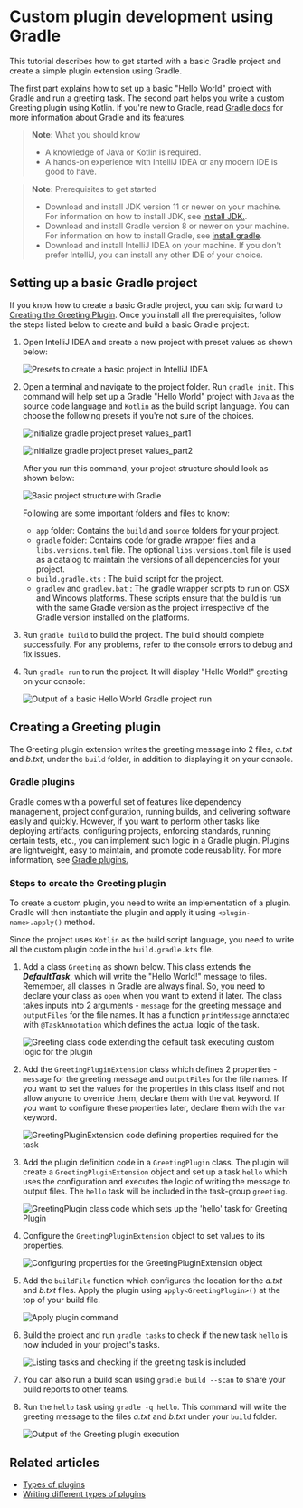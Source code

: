 # Custom plugin development using Gradle

This tutorial describes how to get started with a basic Gradle project and create a simple plugin extension using Gradle.

The first part explains how to set up a basic "Hello World" project with Gradle and run a greeting task. The second part helps you write a custom Greeting plugin using Kotlin.
If you're new to Gradle, read [Gradle docs](https://docs.gradle.org/current/userguide/getting_started_eng.html) for more information about Gradle and its features.

> **Note:** What you should know
> - A knowledge of Java or Kotlin is required.
> - A hands-on experience with IntelliJ IDEA or any modern IDE is good to have.

> **Note:** Prerequisites to get started
> - Download and install JDK version 11 or newer on your machine. For information on how to install JDK, see [install JDK.](https://docs.oracle.com/en/java/javase/21/install/overview-jdk-installation.html).
> - Download and install Gradle version 8 or newer on your machine. For information on how to install Gradle, see [install gradle](https://gradle.org/install/).
> - Download and install IntelliJ IDEA on your machine. If you don't prefer IntelliJ, you can install any other IDE of your choice.

## Setting up a basic Gradle project
If you know how to create a basic Gradle project, you can skip forward to [Creating the Greeting Plugin](#creating-a-greeting-plugin). Once you install all the prerequisites, follow the steps listed below to create and build a basic Gradle project:

1. Open IntelliJ IDEA and create a new project with preset values as shown below:

   ![Presets to create a basic project in IntelliJ IDEA](images/create_basic_project.png)

2. Open a terminal and navigate to the project folder. Run `gradle init`. This command will help set up a Gradle "Hello World" project with `Java` as the source code language and `Kotlin` as the build script language. You can choose the following presets if you're not sure of the choices.


   ![Initialize gradle project preset values_part1](images/execute_gradle_init_1.png)

   ![Initialize gradle project preset values_part2](images/execute_gradle_init_2.png)

   After you run this command, your project structure should look as shown below:

   ![Basic project structure with Gradle](images/display_basic_gradle_project_structure.png)

   Following are some important folders and files to know:
   - `app` folder: Contains the `build` and `source` folders for your project.
   - `gradle` folder: Contains code for gradle wrapper files and a `libs.versions.toml` file. The optional `libs.versions.toml` file is used as a catalog to maintain the versions of all dependencies for your project.
   - `build.gradle.kts` : The build script for the project.
   - `gradlew` and `gradlew.bat` : The gradle wrapper scripts to run on OSX and Windows platforms. These scripts ensure that the build is run with the same Gradle version as the project irrespective of the Gradle version installed on the platforms.

3. Run `gradle build` to build the project. The build should complete successfully. For any problems, refer to the console errors to debug and fix issues.

4. Run `gradle run` to run the project. It will display "Hello World!" greeting on your console:


   ![Output of a basic Hello World Gradle project run](images/run_basic_gradle.png)

## Creating a Greeting plugin

The Greeting plugin extension writes the greeting message into 2 files, _a.txt_ and _b.txt_, under the `build` folder, in addition to displaying it on your console.

### Gradle plugins
Gradle comes with a powerful set of features like dependency management, project configuration, running builds, and delivering software easily and quickly. However, if you want to perform other tasks like deploying artifacts, configuring projects, enforcing standards, running certain tests, etc.,
you can implement such logic in a Gradle plugin. Plugins are lightweight, easy to maintain, and promote code reusability. For more information, see [Gradle plugins.](https://docs.gradle.org/current/userguide/custom_plugins.html)

### Steps to create the Greeting plugin
To create a custom plugin, you need to write an implementation of a plugin. Gradle will then instantiate the plugin and apply it using `<plugin-name>.apply()` method.

Since the project uses `Kotlin` as the build script language, you need to write all the custom plugin code in the `build.gradle.kts` file.

1. Add a class `Greeting` as shown below. This class extends the _**DefaultTask**_, which will write the "Hello World!" message to files. Remember, all classes in Gradle are always final. So, you need to declare your class as `open` when you want to extend it later.  The class takes inputs 
   into 2 arguments - `message` for the greeting message and `outputFiles` for the file names. It has a function `printMessage` annotated with `@TaskAnnotation` which defines the actual logic of the task.

   ![Greeting class code extending the default task executing custom logic for the plugin](images/add_greeting_class.png)

2. Add the `GreetingPluginExtension` class which defines 2 properties - `message` for the greeting message and `outputFiles` for the file names. If you want to set the values for the properties in this class itself and not allow anyone to override them, declare them with the `val` keyword. If you 
   want to configure these properties later, declare them with the `var` keyword.

   ![GreetingPluginExtension code defining properties required for the task](images/add_greeting_plugin_extension_class.png)

3. Add the plugin definition code in a `GreetingPlugin` class. The plugin will create a `GreetingPluginExtension` object and set up a task `hello` which uses the configuration and executes the logic of writing the message to output files. The `hello` task will be included in the task-group
   `greeting`.

   ![GreetingPlugin class code which sets up the 'hello' task for Greeting Plugin](images/add_greeting_plugin_class.png)

4. Configure the `GreetingPluginExtension` object to set values to its properties.

   ![Configuring properties for the GreetingPluginExtension object](images/configure_greeting_plugin.png)

5. Add the `buildFile` function which configures the location for the _a.txt_ and _b.txt_ files. Apply the plugin using `apply<GreetingPlugin>()` at the top of your build file.

   ![Apply plugin command](images/apply_plugin.png)

6. Build the project and run `gradle tasks` to check if the new task `hello` is now included in your project's tasks.

   ![Listing tasks and checking if the greeting task is included](images/list_gradle_tasks.png)

7. You can also run a build scan using `gradle build --scan` to share your build reports to other teams.

8. Run the `hello` task using `gradle -q hello`. This command will write the greeting message to the files _a.txt_ and _b.txt_ under your `build` folder.

   ![Output of the Greeting plugin execution](images/run_custom_plugin.png)

## Related articles

- [Types of plugins](https://docs.gradle.org/current/userguide/plugins.html)
- [Writing different types of plugins](https://docs.gradle.org/current/userguide/writing_plugins.html)


 
